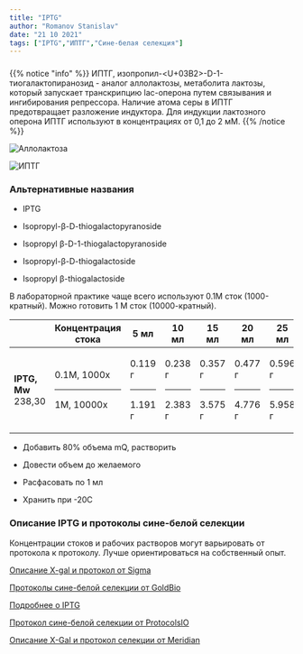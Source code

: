 ```yaml
---
title: "IPTG"
author: "Romanov Stanislav"
date: "21 10 2021"
tags: ["IPTG","ИПТГ","Сине-белая селекция"]
---
```


### 

{{% notice "info" %}}
ИПТГ, изопропил-<U+03B2>-D-1-тиогалактопиранозид - аналог аллолактозы, метаболита лактозы, который запускает транскрипцию lac-оперона путем связывания и ингибирования репрессора. Наличие атома серы в ИПТГ предотвращает разложение индуктора. Для индукции лактозного оперона ИПТГ используют в концентрациях от 0,1 до 2 мМ.
{{% /notice %}}

![Аллолактоза](https://upload.wikimedia.org/wikipedia/commons/d/d9/Allolactose.png?classes=shadow&width=15pc)

![ИПТГ](https://upload.wikimedia.org/wikipedia/commons/thumb/0/0f/IPTG2.svg/1024px-IPTG2.svg.png?classes=shadow&width=15pc)

### Альтернативные названия

-   IPTG

-   Isopropyl-β-D-thiogalactopyranoside

-   Isopropyl β-D-1-thiogalactopyranoside

-   Isopropyl-β-D-thiogalactoside

-   Isopropyl β-thiogalactoside

В лабораторной практике чаще всего используют 0.1М сток (1000-кратный). Можно готовить 1 М сток (10000-кратный).

<table>
<colgroup>
<col style="width: 4%" />
<col style="width: 13%" />
<col style="width: 13%" />
<col style="width: 13%" />
<col style="width: 13%" />
<col style="width: 13%" />
<col style="width: 13%" />
<col style="width: 13%" />
</colgroup>
<thead>
<tr class="header">
<th></th>
<th>Концентрация стока</th>
<th>5 мл</th>
<th>10 мл</th>
<th>15 мл</th>
<th>20 мл</th>
<th>25 мл</th>
<th>50 мл</th>
</tr>
</thead>
<tbody>
<tr class="odd">
<td><strong>IPTG, Mw</strong> 238,30</td>
<td><p>0.1М, 1000x</p>
<hr />
<p>1М, 10000x</p></td>
<td><p>0.119 г</p>
<hr />
<p>1.191 г</p></td>
<td><p>0.238 г</p>
<hr />
<p>2.383 г</p></td>
<td><p>0.357 г</p>
<hr />
<p>3.575 г</p></td>
<td><p>0.477 г</p>
<hr />
<p>4.776 г</p></td>
<td><p>0.596 г</p>
<hr />
<p>5.958 г</p></td>
<td><p>1.19 г</p>
<hr />
<p>11.92 г</p></td>
</tr>
</tbody>
</table>

-   Добавить 80% объема mQ, растворить

-   Довести объем до желаемого

-   Расфасовать по 1 мл

-   Хранить при -20С

### Описание IPTG и протоколы сине-белой селекции

Концентрации стоков и рабочих растворов могут варьировать от протокола к протоколу. Лучше ориентироваться на собственный опыт.

[Описание X-gal и протокол от Sigma](https://www.sigmaaldrich.com/deepweb/assets/sigmaaldrich/product/documents/184/862/b6024pis.pdf)

[Протоколы сине-белой селекции от GoldBio](https://www.goldbio.com/uploads/documents/4ea54f373a66e61d9bdd2b95b1a940e2.pdf)

[Подробнее о IPTG](https://agscientific.com/blog/2019/05/iptg-facts-protocols/)

[Протокол сине-белой селекции от ProtocolsIO](https://www.protocols.io/view/Blue-White-Screening-of-Bacterial-Colonies-X-Gal-I-j93uid?step=3)

[Описание X-Gal и протокол селекции от Meridian](https://www.bioline.com/mwdownloads/download/link/id/2695/)
